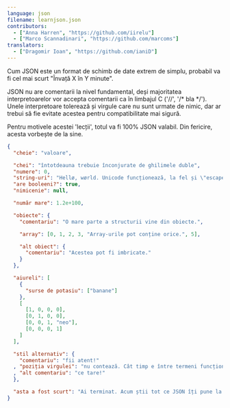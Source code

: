 ```yaml
---
language: json
filename: learnjson.json
contributors:
  - ["Anna Harren", "https://github.com/iirelu"]
  - ["Marco Scannadinari", "https://github.com/marcoms"]
translators:
  - ["Dragomir Ioan", "https://github.com/ianiD"]
---
```


Cum JSON este un format de schimb de date extrem de simplu, probabil va fi cel
mai scurt "Învață X în Y minute".

JSON nu are comentarii la nivel fundamental, deși majoritatea interpretoarelor
vor accepta comentarii ca în limbajul C ('//', '/* bla */'). Unele interpretoare
tolerează și virgule care nu sunt urmate de nimic, dar ar trebui să fie evitate
acestea pentru compatibilitate mai sigură.

Pentru motivele acestei 'lecții', totul va fi 100% JSON valabil. Din fericire, acesta
vorbește de la sine.

```json
{
  "cheie": "valoare",

  "chei": "întotdeauna trebuie înconjurate de ghilimele duble",
  "numere": 0,
  "string-uri": "Hellø, wørld. Unicode funcționează, la fel și \"escape sequence-urile\".",
  "are booleeni?": true,
  "nimicenie": null,

  "număr mare": 1.2e+100,

  "obiecte": {
    "comentariu": "O mare parte a structurii vine din obiecte.",

    "array": [0, 1, 2, 3, "Array-urile pot conține orice.", 5],

    "alt obiect": {
      "comentariu": "Acestea pot fi imbricate."
    }
  },

  "aiureli": [
    {
      "surse de potasiu": ["banane"]
    },
    [
      [1, 0, 0, 0],
      [0, 1, 0, 0],
      [0, 0, 1, "neo"],
      [0, 0, 0, 1]
    ]
  ],

  "stil alternativ": {
    "comentariu": "fii atent!"
  , "poziția virgulei": "nu contează. Cât timp e între termeni funcționează"
  , "alt comentariu": "ce tare!"
  },

  "asta a fost scurt": "Ai terminat. Acum știi tot ce JSON îți pune la dispoziție."
}
```
